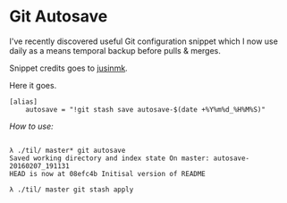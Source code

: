 # Git Autosave
I've recently discovered useful Git configuration snippet which I now use daily as a means temporal backup before pulls & merges.

Snippet credits goes to [jusinmk](https://github.com/justinmk).

Here it goes.

```
[alias]
    autosave = "!git stash save autosave-$(date +%Y%m%d_%H%M%S)"
```

_How to use:_

```console

λ ./til/ master* git autosave
Saved working directory and index state On master: autosave-20160207_191131
HEAD is now at 08efc4b Initisal version of README

λ ./til/ master git stash apply
```
